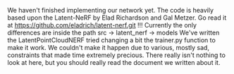 We haven't finished implementing our network yet.
The code is heavily based upon the Latent-NeRF by Elad Richardson and Gal Metzer.
Go read it at https://github.com/eladrich/latent-nerf.git !!!
Currently the only differences are inside the path src -> latent_nerf -> models
We've written the LatentPointCloudNERF tried changing a bit the trainer.py function to make it work.
We couldn't make it happen due to various, mostly sad, constraints that made time extremely precious.
There really isn't nothing to look at here, but you should really read the document we written about it.

